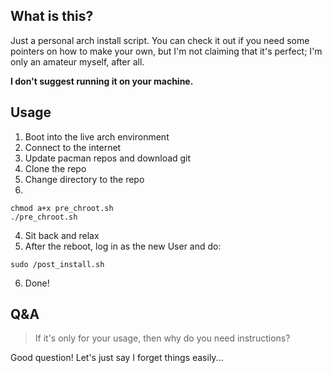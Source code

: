## What is this?
Just a personal arch install script. You can check it out if you need some pointers on how to make your own, but I'm not claiming that it's perfect; I'm only an amateur myself, after all.

**I don't suggest running it on your machine.**

## Usage
1. Boot into the live arch environment
2. Connect to the internet
3. Update pacman repos and download git
4. Clone the repo
5. Change directory to the repo
6. 
```
chmod a+x pre_chroot.sh
./pre_chroot.sh
```
4. Sit back and relax
5. After the reboot, log in as the new User and do:
```
sudo /post_install.sh
```
6. Done!

## Q&A
> If it's only for your usage, then why do you need instructions?

Good question! Let's just say I forget things easily...
